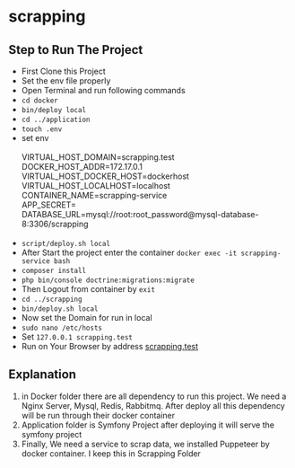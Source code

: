 # scrapping
<h2>Step to Run The Project</h2>
<ul>
<li> First Clone this Project</li>
<li> Set the env file properly </li>
<li> Open Terminal and run following commands</li>
<li> <code>cd docker</code></li>
<li> <code>bin/deploy local</code></li>
<li> <code>cd ../application</code></li>
<li> <code>touch .env</code></li>
<li> set env
<br>
<br>
VIRTUAL_HOST_DOMAIN=scrapping.test<br>
DOCKER_HOST_ADDR=172.17.0.1<br>
VIRTUAL_HOST_DOCKER_HOST=dockerhost<br>
VIRTUAL_HOST_LOCALHOST=localhost<br>
CONTAINER_NAME=scrapping-service<br>
APP_SECRET=<br>
DATABASE_URL=mysql://root:root_password@mysql-database-8:3306/scrapping
<br>
<br>
</li>
<li> <code>script/deploy.sh local</code></li>
<li> After Start the project enter the container <code>docker exec -it scrapping-service bash</code></li>
<li> <code>composer install</code></li>
<li> <code>php bin/console doctrine:migrations:migrate</code></li>
<li> Then Logout from container by <code>exit</code></li>
<li> <code>cd ../scrapping</code></li>
<li> <code>bin/deploy.sh local</code></li>
<li> Now set the Domain for run in local</li>
<li> <code>sudo nano /etc/hosts</code></li>
<li> Set <code>127.0.0.1 scrapping.test</code> 
<li> Run on Your Browser by address <a href="scrapping.test">scrapping.test</a> </li>
</ul>

<h2>Explanation</h2>

1. in Docker folder there are all dependency to run this project. We need a Nginx Server, Mysql, Redis, Rabbitmq. After deploy all this dependency will be run through their docker container
2. Application folder is Symfony Project after deploying it will serve the symfony project
3. Finally, We need a service to scrap data, we installed Puppeteer by docker container. I keep this in Scrapping Folder